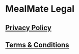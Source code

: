 # **MealMate Legal**

## [**Privacy Policy**](/privacy-policy)

## [**Terms & Conditions**](/terms-and-conditions)
